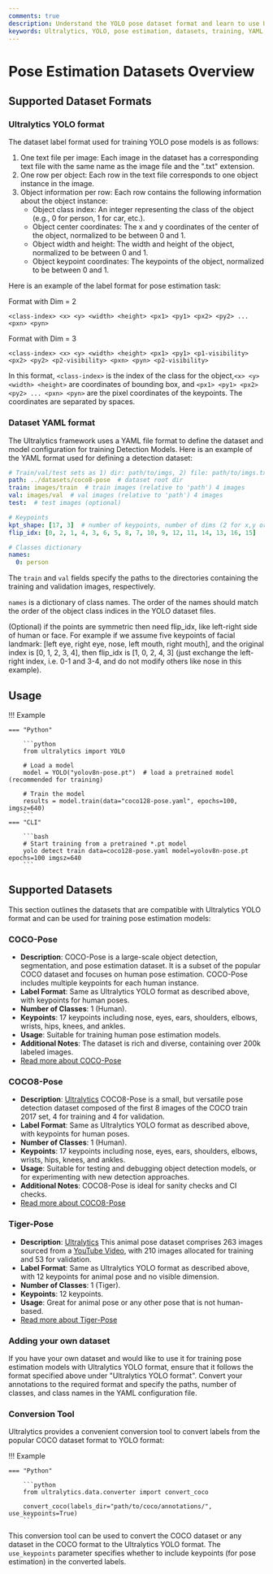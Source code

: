 ```yaml
---
comments: true
description: Understand the YOLO pose dataset format and learn to use Ultralytics datasets to train your pose estimation models effectively.
keywords: Ultralytics, YOLO, pose estimation, datasets, training, YAML, keypoints, COCO-Pose, COCO8-Pose, data conversion
---
```


# Pose Estimation Datasets Overview

## Supported Dataset Formats

### Ultralytics YOLO format

The dataset label format used for training YOLO pose models is as follows:

1. One text file per image: Each image in the dataset has a corresponding text file with the same name as the image file and the ".txt" extension.
2. One row per object: Each row in the text file corresponds to one object instance in the image.
3. Object information per row: Each row contains the following information about the object instance:
    - Object class index: An integer representing the class of the object (e.g., 0 for person, 1 for car, etc.).
    - Object center coordinates: The x and y coordinates of the center of the object, normalized to be between 0 and 1.
    - Object width and height: The width and height of the object, normalized to be between 0 and 1.
    - Object keypoint coordinates: The keypoints of the object, normalized to be between 0 and 1.

Here is an example of the label format for pose estimation task:

Format with Dim = 2

```
<class-index> <x> <y> <width> <height> <px1> <py1> <px2> <py2> ... <pxn> <pyn>
```

Format with Dim = 3

```
<class-index> <x> <y> <width> <height> <px1> <py1> <p1-visibility> <px2> <py2> <p2-visibility> <pxn> <pyn> <p2-visibility>
```

In this format, `<class-index>` is the index of the class for the object,`<x> <y> <width> <height>` are coordinates of bounding box, and `<px1> <py1> <px2> <py2> ... <pxn> <pyn>` are the pixel coordinates of the keypoints. The coordinates are separated by spaces.

### Dataset YAML format

The Ultralytics framework uses a YAML file format to define the dataset and model configuration for training Detection Models. Here is an example of the YAML format used for defining a detection dataset:

```yaml
# Train/val/test sets as 1) dir: path/to/imgs, 2) file: path/to/imgs.txt, or 3) list: [path/to/imgs1, path/to/imgs2, ..]
path: ../datasets/coco8-pose  # dataset root dir
train: images/train  # train images (relative to 'path') 4 images
val: images/val  # val images (relative to 'path') 4 images
test:  # test images (optional)

# Keypoints
kpt_shape: [17, 3]  # number of keypoints, number of dims (2 for x,y or 3 for x,y,visible)
flip_idx: [0, 2, 1, 4, 3, 6, 5, 8, 7, 10, 9, 12, 11, 14, 13, 16, 15]

# Classes dictionary
names:
  0: person
```

The `train` and `val` fields specify the paths to the directories containing the training and validation images, respectively.

`names` is a dictionary of class names. The order of the names should match the order of the object class indices in the YOLO dataset files.

(Optional) if the points are symmetric then need flip_idx, like left-right side of human or face. For example if we assume five keypoints of facial landmark: [left eye, right eye, nose, left mouth, right mouth], and the original index is [0, 1, 2, 3, 4], then flip_idx is [1, 0, 2, 4, 3] (just exchange the left-right index, i.e. 0-1 and 3-4, and do not modify others like nose in this example).

## Usage

!!! Example

    === "Python"

        ```python
        from ultralytics import YOLO

        # Load a model
        model = YOLO("yolov8n-pose.pt")  # load a pretrained model (recommended for training)

        # Train the model
        results = model.train(data="coco128-pose.yaml", epochs=100, imgsz=640)
        ```
    === "CLI"

        ```bash
        # Start training from a pretrained *.pt model
        yolo detect train data=coco128-pose.yaml model=yolov8n-pose.pt epochs=100 imgsz=640
        ```

## Supported Datasets

This section outlines the datasets that are compatible with Ultralytics YOLO format and can be used for training pose estimation models:

### COCO-Pose

- **Description**: COCO-Pose is a large-scale object detection, segmentation, and pose estimation dataset. It is a subset of the popular COCO dataset and focuses on human pose estimation. COCO-Pose includes multiple keypoints for each human instance.
- **Label Format**: Same as Ultralytics YOLO format as described above, with keypoints for human poses.
- **Number of Classes**: 1 (Human).
- **Keypoints**: 17 keypoints including nose, eyes, ears, shoulders, elbows, wrists, hips, knees, and ankles.
- **Usage**: Suitable for training human pose estimation models.
- **Additional Notes**: The dataset is rich and diverse, containing over 200k labeled images.
- [Read more about COCO-Pose](coco.md)

### COCO8-Pose

- **Description**: [Ultralytics](https://ultralytics.com) COCO8-Pose is a small, but versatile pose detection dataset composed of the first 8 images of the COCO train 2017 set, 4 for training and 4 for validation.
- **Label Format**: Same as Ultralytics YOLO format as described above, with keypoints for human poses.
- **Number of Classes**: 1 (Human).
- **Keypoints**: 17 keypoints including nose, eyes, ears, shoulders, elbows, wrists, hips, knees, and ankles.
- **Usage**: Suitable for testing and debugging object detection models, or for experimenting with new detection approaches.
- **Additional Notes**: COCO8-Pose is ideal for sanity checks and CI checks.
- [Read more about COCO8-Pose](coco8-pose.md)

### Tiger-Pose

- **Description**: [Ultralytics](https://ultralytics.com) This animal pose dataset comprises 263 images sourced from a [YouTube Video](https://www.youtube.com/watch?v=MIBAT6BGE6U&pp=ygUbVGlnZXIgd2Fsa2luZyByZWZlcmVuY2UubXA0), with 210 images allocated for training and 53 for validation.
- **Label Format**: Same as Ultralytics YOLO format as described above, with 12 keypoints for animal pose and no visible dimension.
- **Number of Classes**: 1 (Tiger).
- **Keypoints**: 12 keypoints.
- **Usage**: Great for animal pose or any other pose that is not human-based.
- [Read more about Tiger-Pose](tiger-pose.md)

### Adding your own dataset

If you have your own dataset and would like to use it for training pose estimation models with Ultralytics YOLO format, ensure that it follows the format specified above under "Ultralytics YOLO format". Convert your annotations to the required format and specify the paths, number of classes, and class names in the YAML configuration file.

### Conversion Tool

Ultralytics provides a convenient conversion tool to convert labels from the popular COCO dataset format to YOLO format:

!!! Example

    === "Python"

        ```python
        from ultralytics.data.converter import convert_coco

        convert_coco(labels_dir="path/to/coco/annotations/", use_keypoints=True)
        ```

This conversion tool can be used to convert the COCO dataset or any dataset in the COCO format to the Ultralytics YOLO format. The `use_keypoints` parameter specifies whether to include keypoints (for pose estimation) in the converted labels.
